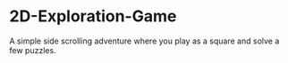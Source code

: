 # 2D-Exploration-Game
A simple side scrolling adventure where you play as a square and solve a few puzzles.

